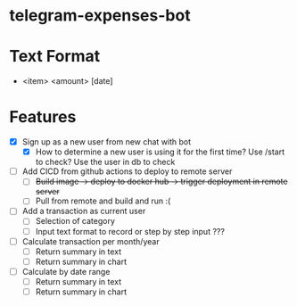 # telegram-expenses-bot

# Text Format
- \<item\> \<amount\> [date]

# Features
- [x] Sign up as a new user from new chat with bot
    - [x] How to determine a new user is using it for the first time? Use /start to check? Use the user in db to check
- [ ] Add CICD from github actions to deploy to remote server 
  - [ ] ~~Build image -> deploy to docker hub -> trigger deployment in remote server~~
  - [ ] Pull from remote and build and run :(
-[ ] Add a transaction as current user
    - [ ] Selection of category 
    - [ ] Input text format to record or step by step input ???
- [ ] Calculate transaction per month/year
  - [ ] Return summary in text
  - [ ] Return summary in chart
- [ ] Calculate by date range
  - [ ] Return summary in text
  - [ ] Return summary in chart